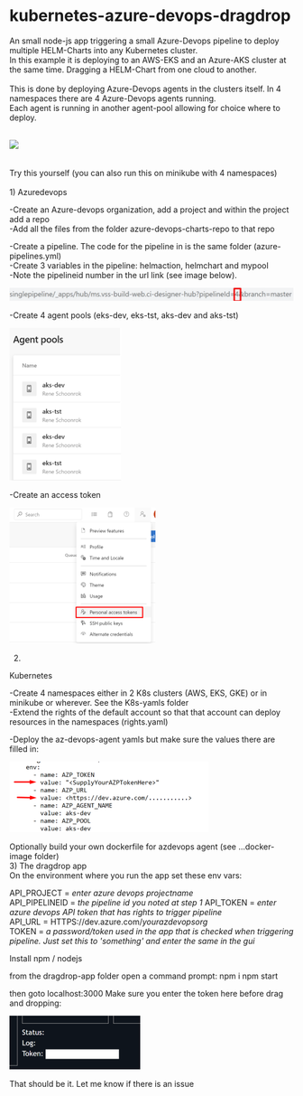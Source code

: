 # kubernetes-azure-devops-dragdrop
An small node-js app triggering a small Azure-Devops pipeline to deploy multiple HELM-Charts into any Kubernetes cluster. <br/>
In this example it is deploying to an AWS-EKS and an Azure-AKS cluster at the same time. Dragging a HELM-Chart from one cloud to another. <br/>
<br/>
This is done by deploying Azure-Devops agents in the clusters itself. In 4 namespaces there are 4 Azure-Devops agents running. <br/>
Each agent is running in another agent-pool allowing for choice where to deploy. <br/>
<br/>

![](media/azdevops.gif)

<br/>
Try this yourself (you can also run this on minikube with 4 namespaces) <br/>
<br/>
1) Azuredevops <br/>

-Create an Azure-devops organization, add a project and within the project add a repo <br/>
-Add all the files from the folder azure-devops-charts-repo to that repo <br/>
   
-Create a pipeline. The code for the pipeline in is the same folder (azure-pipelines.yml) <br/>
-Create 3 variables in the pipeline: helmaction, helmchart and mypool <br/>
-Note the pipelineid number in the url link (see image below). <br/>

![](media/pipeline.png)

-Create 4 agent pools (eks-dev, eks-tst, aks-dev and aks-tst)

![](media/agentpools_small.png)

-Create an access token

![](media/pat.png) <br/>

2) 
Kubernetes <br/>

-Create 4 namespaces either in 2 K8s clusters (AWS, EKS, GKE) or in minikube or wherever. See the K8s-yamls folder <br/>
-Extend the rights of the default account so that that account can deploy resources in the namespaces (rights.yaml)<br/>

-Deploy the az-devops-agent yamls but make sure the values there are filled in: 

![](media/values2.png)

Optionally build your own dockerfile for azdevops agent (see ...docker-image folder)
<br/>
3)
The dragdrop app <br/>
On the environment where you run the app set these env vars:

API_PROJECT = *enter azure devops projectname* <br/>
API_PIPELINEID = *the pipeline id you noted at step 1* 
API_TOKEN = *enter azure devops API token that has rights to trigger pipeline* <br/>
API_URL = HTTPS://dev.azure.com/*yourazdevopsorg* <br/>
TOKEN = *a password/token used in the app that is checked when triggering pipeline. Just set this to 'something' and enter the same in the gui* <br/>

Install npm / nodejs

from the dragdrop-app folder open a command prompt:
npm i
npm start

then goto localhost:3000 
Make sure you enter the token here before drag and dropping:

![](media/token.png)

That should be it.
Let me know if there is an issue